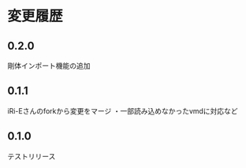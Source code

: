# 変更履歴

## 0.2.0

剛体インポート機能の追加

## 0.1.1

iRi-Eさんのforkから変更をマージ
・一部読み込めなかったvmdに対応など

## 0.1.0

テストリリース
